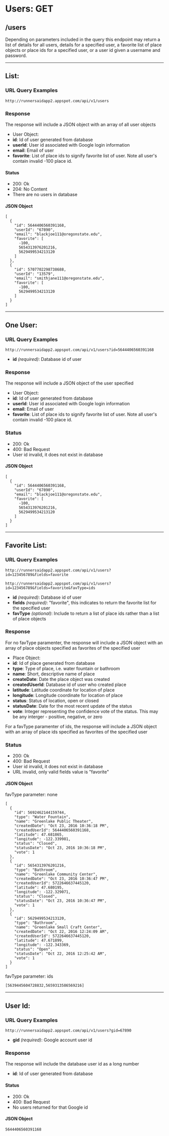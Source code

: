 # Users: GET

## /users

Depending on parameters included in the query this endpoint may return a list of details for all users, details for a specified user, a favorite list of place objects or place ids for a specified user, or a user id given a username and password.

---

## List:


### URL Query Examples
```
http://runnersaidapp2.appspot.com/api/v1/users
```

### Response

The response will include a JSON object with an array of all user objects

- User Object:
 - **id**: Id of user generated from database
 - **userId**: User id associated with Google login information
 - **email**: Email of user
 - **favorite**: List of place ids to signify favorite list of user. Note all user's contain invalid -100 place id.

#### Status
- 200: Ok
- 204: No Content
 - There are no users in database

#### JSON Object

```
[
  {
    "id": 5644406560391168,
    "userId": "67890",
    "email": "blackjoe111@oregonstate.edu",
    "favorite": [
      -100,
      5654313976201216,
      5629499534213120
    ]
  },
  {
    "id": 5707702298738688,
    "userId": "13579",
    "email": "smithjane111@oregonstate.edu",
    "favorite": [
      -100,
      5629499534213120
    ]
  }
]
```

---

## One User:

### URL Query Examples
```
http://runnersaidapp2.appspot.com/api/v1/users?id=5644406560391168
```

- **id** *(required)*: Database id of user

### Response

The response will include a JSON object of the user specified

- User Object:
 - **id**: Id of user generated from database
 - **userId**: User id associated with Google login information
 - **email**: Email of user
 - **favorite**: List of place ids to signify favorite list of user. Note all user's contain invalid -100 place id.

### Status
- 200: Ok
- 400: Bad Request
 - User id invalid, it does not exist in database

#### JSON Object

```
[
  {
    "id": 5644406560391168,
    "userId": "67890",
    "email": "blackjoe111@oregonstate.edu",
    "favorite": [
      -100,
      5654313976201216,
      5629499534213120
    ]
  }
]
```

---

## Favorite List: 

### URL Query Examples
```
http://runnersaidapp2.appspot.com/api/v1/users?id=123456789&fields=favorite

http://runnersaidapp2.appspot.com/api/v1/users?id=123456789&fields=favorite&favType=ids
```

- **id** *(required)*: Database id of user
- **fields** *(required)*: "favorite", this indicates to return the favorite list for the specified user
- **favType** *(optional)*: Include to return a list of place ids rather than a list of place objects

### Response

For no favType paramenter, the response will include a JSON object with an array of place objects specified as favorites of the specified user

- Place Object:
 - **id**: Id of place generated from database
 - **type**: Type of place, i.e. water fountain or bathroom
 - **name**: Short, descriptive name of place
 - **createDate**: Date the place object was created
 - **createdUserId**: Database id of user who created place
 - **latitude**: Latitude coordinate for location of place
 - **longitude**: Longitude coordinate for location of place
 - **status**: Status of location, open or closed
 - **statusDate**: Date for the most recent update of the status
 - **vote**: Integer representing the confidence vote of the status. This may be any interger - positive, negative, or zero
 
For a favType paramenter of ids, the response will include a JSON object with an array of place ids specified as favorites of the specified user

### Status
- 200: Ok
- 400: Bad Request
 - User id invalid, it does not exist in database
 - URL invalid, only valid fields value is "favorite"

#### JSON Object

favType parameter: none
```
[
  {
    "id": 5692462144159744,
    "type": "Water Fountain",
    "name": "Greenlake Public Theater",
    "createdDate": "Oct 23, 2016 10:36:18 PM",
    "createdUserId": 5644406560391168,
    "latitude": 47.681865,
    "longitude": -122.339981,
    "status": "Closed",
    "statusDate": "Oct 23, 2016 10:36:18 PM",
    "vote": 1
  },
  {
    "id": 5654313976201216,
    "type": "Bathroom",
    "name": "Greenlake Community Center",
    "createdDate": "Oct 23, 2016 10:36:47 PM",
    "createdUserId": 5722646637445120,
    "latitude": 47.680195,
    "longitude": -122.329071,
    "status": "Closed",
    "statusDate": "Oct 23, 2016 10:36:47 PM",
    "vote": 1
  },
  {
    "id": 5629499534213120,
    "type": "Bathroom",
    "name": "Greenlake Small Craft Center",
    "createdDate": "Oct 22, 2016 12:24:09 AM",
    "createdUserId": 5722646637445120,
    "latitude": 47.671899,
    "longitude": -122.343369,
    "status": "Open",
    "statusDate": "Oct 22, 2016 12:25:42 AM",
    "vote": 1
  }
]
```

favType parameter: ids
```
[5639445604728832,5659313586569216]
```

---

## User Id:

### URL Query Examples
```
http://runnersaidapp2.appspot.com/api/v1/users?gid=67890
```

- **gid** *(required)*: Google account user id

### Response

The response will include the database user id as a long number

 - **id**: Id of user generated from database

#### Status
- 200: Ok
- 400: Bad Request
 - No users returned for that Google id

#### JSON Object

```
5644406560391168
```